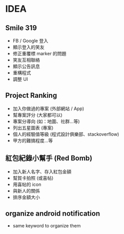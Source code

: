 # IDEA

## Smile 319

* FB / Google 登入
* 顯示登入的笑友
* 修正重覆標 marker 的問題
* 笑友互相聯絡
* 顯示公告訊息
* 重構程式
* 調整 UI

## Project Ranking

* 加入你做過的專案 (外部網站 / App)
* 幫專案評分 (大家都可以)
* 專案分導向 (如：地圖、社群...等)
* 列出五星圖表 (專案)
* 個人的經驗值等級 (程式設計俱樂部、stackoverflow)
* 甲方的難搞程度...等

## 紅包紀錄小幫手 (Red Bomb)

* 加入新人名字、存入紅包金額
* 幫賀卡拍照 (或喜帖)
* 用喜帖的 icon
* 與新人的關係
* 排序金額大小

## organize android notification

* same keyword to organize them
